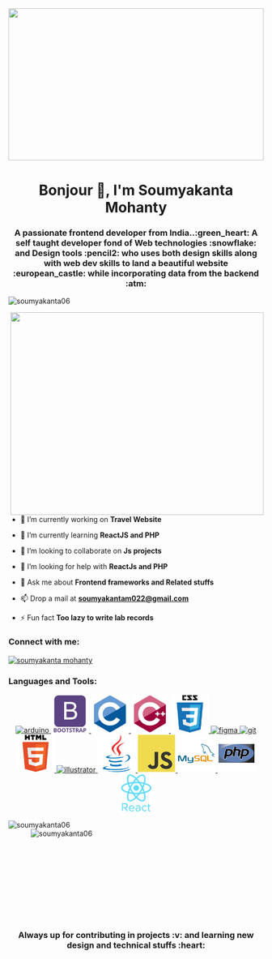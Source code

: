 <img src="https://t4.ftcdn.net/jpg/04/19/26/97/360_F_419269782_9LsP3TQndMVnZ2j3ZhTPhMjaqQpFAth9.jpg" width="100%" height="300">
<h1 align="center">Bonjour 👋, I'm Soumyakanta Mohanty</h1>
<h3 align="center">A passionate frontend developer from India..:green_heart: A self taught developer fond of Web technologies :snowflake: and Design tools :pencil2: who uses both design skills along with web dev skills to land a beautiful website :european_castle: while incorporating data from the backend :atm:</h3>

<p align="left"> <img src="https://komarev.com/ghpvc/?username=soumyakanta06&label=Profile%20views&color=0e75b6&style=flat" alt="soumyakanta06" /> </p>
<img align="right" src="https://i.pinimg.com/originals/b9/e4/96/b9e4960c1476c78043d499d975f86cdb.gif" width="500" height="400">

- 🔭 I’m currently working on **Travel Website**

- 🌱 I’m currently learning **ReactJS and PHP**

- 👯 I’m looking to collaborate on **Js projects**

- 🤝 I’m looking for help with **ReactJs and PHP**

- 💬 Ask me about **Frontend frameworks and Related stuffs**

- 📫 Drop a mail at **soumyakantam022@gmail.com**

- ⚡ Fun fact **Too lazy to write lab records**

<h3 align="left">Connect with me:</h3>
<p align="left">
<a href="https://twitter.com/soumyakanta mohanty" target="blank"><img align="center" src="https://raw.githubusercontent.com/rahuldkjain/github-profile-readme-generator/master/src/images/icons/Social/twitter.svg" alt="soumyakanta mohanty" height="30" width="40" /></a>
</p>

<h3 align="left">Languages and Tools:</h3>
<p align="center"> 
  <a href="https://www.arduino.cc/" target="_blank"> <img src="https://cdn.worldvectorlogo.com/logos/arduino-1.svg" alt="arduino" width="75" height="75"/> </a>
  <a href="https://getbootstrap.com" target="_blank"> <img src="https://raw.githubusercontent.com/devicons/devicon/master/icons/bootstrap/bootstrap-plain-wordmark.svg" alt="bootstrap" width="75" height="75"/> </a> 
  <a href="https://www.cprogramming.com/" target="_blank"> <img src="https://raw.githubusercontent.com/devicons/devicon/master/icons/c/c-original.svg" alt="c" width="75" height="75"/> </a> 
  <a href="https://www.w3schools.com/cpp/" target="_blank"> <img src="https://raw.githubusercontent.com/devicons/devicon/master/icons/cplusplus/cplusplus-original.svg" alt="cplusplus" width="75" height="75"/> </a>
  <a href="https://www.w3schools.com/css/" target="_blank"> <img src="https://raw.githubusercontent.com/devicons/devicon/master/icons/css3/css3-original-wordmark.svg" alt="css3" width="75" height="75"/> </a> 
  <a href="https://www.figma.com/" target="_blank"> <img src="https://www.vectorlogo.zone/logos/figma/figma-icon.svg" alt="figma" width="75" height="75"/> </a> 
  <a href="https://git-scm.com/" target="_blank"> <img src="https://www.vectorlogo.zone/logos/git-scm/git-scm-icon.svg" alt="git" width="75" height="75"/> </a> <br>
  <a href="https://www.w3.org/html/" target="_blank"> <img src="https://raw.githubusercontent.com/devicons/devicon/master/icons/html5/html5-original-wordmark.svg" alt="html5" width="75" height="75"/> </a> 
  <a href="https://www.adobe.com/in/products/illustrator.html" target="_blank"> <img src="https://www.vectorlogo.zone/logos/adobe_illustrator/adobe_illustrator-icon.svg" alt="illustrator" width="75" height="75"/> </a> <a href="https://www.java.com" target="_blank"> <img src="https://raw.githubusercontent.com/devicons/devicon/master/icons/java/java-original.svg" alt="java" width="75" height="75"/> </a> <a href="https://developer.mozilla.org/en-US/docs/Web/JavaScript" target="_blank"> <img src="https://raw.githubusercontent.com/devicons/devicon/master/icons/javascript/javascript-original.svg" alt="javascript"width="75" height="75"/> </a> <a href="https://www.mysql.com/" target="_blank"> <img src="https://raw.githubusercontent.com/devicons/devicon/master/icons/mysql/mysql-original-wordmark.svg" alt="mysql"width="75" height="75"/> </a> <a href="https://www.php.net" target="_blank"> <img src="https://raw.githubusercontent.com/devicons/devicon/master/icons/php/php-original.svg" alt="php"width="75" height="75"/> </a> <a href="https://reactjs.org/" target="_blank"> <img src="https://raw.githubusercontent.com/devicons/devicon/master/icons/react/react-original-wordmark.svg" alt="react" width="75" height="75"/> </a> </p>

<p><img align="left" src="https://github-readme-stats.vercel.app/api/top-langs?username=soumyakanta06&show_icons=true&locale=en&layout=compact&theme=algolia" alt="soumyakanta06" />
<img align="right" src="https://github-readme-stats.vercel.app/api?username=Soumyakanta06&show_icons=true&theme=algolia" alt="soumyakanta06" width="460"/></p>

<!-- <p>&nbsp;<img align="left" src="https://github-readme-stats.vercel.app/api?username=soumyakanta06&show_icons=true&locale=en" alt="soumyakanta06" /></p> -->
<!-- [![GitHub Streak](https://github-readme-streak-stats.herokuapp.com?user=Soumyakanta06&theme=blueberry_duo)](https://git.io/streak-stats) -->
<!-- ![Anurag's GitHub stats](https://github-readme-stats.vercel.app/api?username=Soumyakanta06&show_icons=true&theme=algolia) -->
<!-- <p><img align="right" src="https://github-readme-stats.vercel.app/api?username=Soumyakanta06&show_icons=true&theme=algolia" alt="soumyakanta06" /></p><br><br> -->
<br><br><br><br><br><br><br><br>

<h3 align="center" style="margin-top:80px";>Always up for contributing in projects :v: and learning new design and technical stuffs :heart:</h3>
